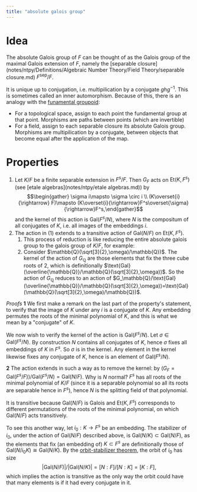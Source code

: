 ```yaml
---
title: "absolute galois group"
---
```


# Idea
The absolute Galois group of $F$ can be thought of as the Galois group of the maximal Galois extension of $F$, namely the [separable closure](notes/ntpy/Definitions/Algebraic Number Theory/Field Theory/separable closure.md) $F^\text{sep}/F$.

It is unique up to conjugation, i.e. multipilication by a conjugate $ghg^{-1}$. This is sometimes called an inner automorphism. Because of this, there is an analogy with the [funamental groupoid](): 
- For a topological space, assign to each point the fundamental group at that point. Morphisms are paths between points (which are invertible)
- For a field, assign to each separable closure its absolute Galois group. Morphisms are multipilication by a conjugate, between objects that become equal after the application of the map.

# Properties
1. Let $K/F$ be a finite separable extension in $F^s/F$. Then $G_F$ acts on $\text{Et}(K,F^s)$ (see [etale algebras](notes/ntpy/etale algebras.md)) by $$\begin{gather} \sigma i\mapsto \sigma \circ i \\ (K\overset{i}{\rightarrow} F)\mapsto (K\overset{i}{\rightarrow}F^s\overset{\sigma}{\rightarrow}F^s,\end{gather}$$ and the kernel of this action is $\text{Gal}(F^s/N)$, where $N$ is the compositum of all conjugates of $K$, i.e. all images of the embeddings $i$.
2. The action in (1) extends to a transitive action of $\text{Gal}(N/F)$ on $\text{Et}(K,F^s)$. 
	1. This process of reduction is like reducing the entire absolute galois group to the galois group of $K/F$, for example:
	2. Consider $\mathbb{Q}(\sqrt[3]{2},\omega)/\mathbb{Q})$. The kernel of the action of $G_\mathbb{Q}$ are those elements that fix the three cube roots of $2$, which is definitionally $\text{Gal}(\overline{\mathbb{Q}}/\mathbb{Q}(\sqrt[3]{2},\omega))$. So the action of $G_\mathbb{Q}$ reduces to an action of $G_\mathbb{Q}/\text{Gal}(\overline{\mathbb{Q}}/\mathbb{Q}(\sqrt[3]{2},\omega))=\text{Gal}(\mathbb{Q}(\sqrt[3]{2},\omega)/\mathbb{Q})$. 

*Proofs*
**1**
We first make a remark on the last part of the property's statement, to verify that the image of $K$ under any $i$ is a conjugate of $K$. Any embedding permutes the roots of the minimal polynomial of $K$, and this is what we mean by a "conjugate" of $K$.

We now wish to verify the kernel of the action is $\text{Gal}(F^s/N)$. Let $\sigma\in\text{Gal}(F^s/N)$. By construction $N$ contains all conjugates of $K$, hence $\sigma$ fixes all embeddings of $K$ in $F^s$. So $\sigma$ is in the kernel. Any element in the kernel likewise fixes any conjugate of $K$, hence is an element of $\text{Gal}(F^s/N)$.

**2**
The action extends in such a way as to remove the kernel: by $(G_F=\text{Gal}(F^s/F))/\text{Gal}(F^s/N)=\text{Gal}(N/F)$. Why is $N$ normal? $F^s$ has all roots of the minimal polynomial of $K/F$ (since it is a separable polynomial so all its roots are separable hence in $F^s$), hence $N$ is the splitting field of that polynomial.

It is transitive because $\text{Gal}(N/F)$ is Galois and $\text{Et}(K,F^s)$ corresponds to different permutations of the roots of the minimal polynomial, on which $\text{Gal}(N/F)$ acts transitively.

To see this another way, let $i_0:K\to F^s$ be an embedding. The stabilizer of $i_0$, under the action of $\text{Gal}(N/F)$ described above, is $\text{Gal}(N/K)\subset\text{Gal}(N/F)$, as the elements that fix (an embedding of) $K\subset F^s$ are definitionally those of $\text{Gal}(N/i_0K)\cong\text{Gal}(N/K)$. By the [orbit-stabilizer theorem](), the orbit of $i_0$ has size $$|\text{Gal}(N/F)|/|\text{Gal}(N/K)|=[N:F]/[N:K]=[K:F],$$ which implies the action is transitive as the only way the orbit could have that many elements is if it had every conjugate in it.
